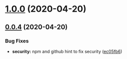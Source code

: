 # [1.0.0](https://github.com/biancode/node-red-contrib-bit/compare/v0.0.4...v1.0.0) (2020-04-20)



## [0.0.4](https://github.com/biancode/node-red-contrib-bit/compare/ec05fb6f11b671689a17769a6a2d52fce9167375...v0.0.4) (2020-04-20)


### Bug Fixes

* **security:** npm and github hint to fix security ([ec05fb6](https://github.com/biancode/node-red-contrib-bit/commit/ec05fb6f11b671689a17769a6a2d52fce9167375))



